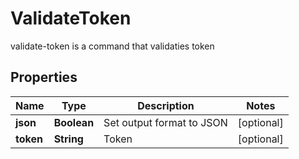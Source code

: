 

# ValidateToken

validate-token is a command that validaties token
## Properties

Name | Type | Description | Notes
------------ | ------------- | ------------- | -------------
**json** | **Boolean** | Set output format to JSON |  [optional]
**token** | **String** | Token |  [optional]



